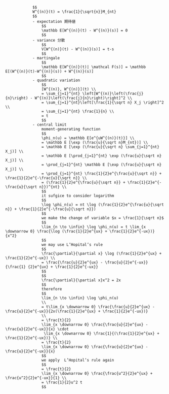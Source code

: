 
                $$
                W^{(n)}(t) = \frac{1}{\sqrt{n}}M_{nt}
                $$
                - expectation 期待値
                    $$
                    \mathbb E[W^{(n)}(t) - W^{(n)}(s)] = 0
                    $$
                - variance 分散
                    $$
                    V[W^{(n)}(t) - W^{(n)}(s)] = t-s
                    $$
                - martingale
                    $$
                    \mathbb E[W^{(n)}(t)| \mathcal F(s)] = \mathbb E[(W^{(n)}(t)-W^{(n)}(s)) + W^{(n)}(s)]
                    $$
                - quadratic variation
                    $$
                    [W^{(n)}, W^{(n)}](t) \\
                    = \sum_{j=1}^{nt} \left[W^{(n)}\left(\frac{j}{n}\right) - W^{(n)}\left(\frac{j}{n}\right)\right]^2 \\
                    = \sum_{j=1}^{nt}\left[\frac{1}{\sqrt n} X_j \right]^2 \\
                    = \sum_{j=1}^{nt} \frac{1}{n} \\
                    = t
                    $$
                - central limit
                    moment-generating function
                    $$
                    \phi_n(u) = \mathbb E[e^{uW^{(n)}(t)}] \\
                    = \mathbb E [\exp (\frac{u}{\sqrt n}M_{nt})] \\
                    = \mathbb E [\exp (\frac{u}{\sqrt n} \sum_{j=1}^{nt} X_j)] \\
                    = \mathbb E [\prod_{j=1}^{nt} \exp (\frac{u}{\sqrt n} X_j)] \\
                    = \prod_{j=1}^{nt} \mathbb E [\exp (\frac{u}{\sqrt n} X_j)] \\
                    = \prod_{j=1}^{nt} \frac{1}{2}e^{\frac{u}{\sqrt n}} + \frac{1}{2}e^{-\frac{u}{\sqrt n}} \\
                    = (\frac{1}{2}e^{\frac{u}{\sqrt n}} + \frac{1}{2}e^{-\frac{u}{\sqrt n}})^{nt} \\
                    $$
                    it sufgice to consider logarithm
                    $$
                    \log \phi_n(u) = nt \log (\frac{1}{2}e^{\frac{u}{\sqrt n}} + \frac{1}{2}e^{-\frac{u}{\sqrt n}})
                    $$
                    we make the change of variable $x = \frac{1}{\sqrt n}$ 
                    $$
                    \lim_{n \to \infin} \log \phi_n(u) = t \lim_{x \downarrow 0} \frac{\log (\frac{1}{2}e^{ux} + \frac{1}{2}e^{-ux})}{x^2}
                    $$
                    we may use L’Hopital’s rule
                    $$
                    \frac{\partial}{\partial x} \log (\frac{1}{2}e^{ux} + \frac{1}{2}e^{-ux}) \\ 
                    = \frac{\frac{u}{2}e^{ux} - \frac{u}{2}e^{-ux}}{\frac{1} {2}e^{ux} + \frac{1}{2}e^{-ux}}
                    $$
                    $$
                    \frac{\partial}{\partial x}x^2 = 2x
                    $$
                    therefore
                    $$
                    \lim_{n \to \infin} \log \phi_n(u) 
                    \\
                    = t\lim_{x \downarrow 0} \frac{\frac{u}{2}e^{ux} - \frac{u}{2}e^{-ux}}{2x(\frac{1}{2}e^{ux} + \frac{1}{2}e^{-ux})} 
                    \\
                    = \frac{t}{2} 
                    \lim_{x \downarrow 0} \frac{\frac{u}{2}e^{ux} - \frac{u}{2}e^{-ux}}{x} \cdot
                     \lim_{x \downarrow 0} \frac{1}{(\frac{1}{2}e^{ux} + \frac{1}{2}e^{-ux})} \\
                    = \frac{t}{2} 
                    \lim_{x \downarrow 0} \frac{\frac{u}{2}e^{ux} - \frac{u}{2}e^{-ux}}{x}
                    $$
                    we apply  L’Hopital’s rule again
                    $$
                    = \frac{t}{2} 
                    \lim_{x \downarrow 0} \frac{\frac{u^2}{2}e^{ux} + \frac{u^2}{2}e^{-ux}}{1} \\
                    = \frac{1}{2}u^2 t
                    $$